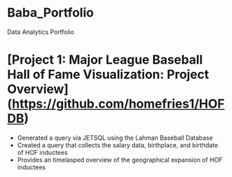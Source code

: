 # Baba_Portfolio
Data Analytics Portfolio 

# [Project 1: Major League Baseball Hall of Fame Visualization: Project Overview] (https://github.com/homefries1/HOFDB)
* Generated a query via JETSQL using the Lahman Baseball Database 
* Created a query that collects the salary data, birthplace, and birthdate of HOF inductees 
* Provides an timelasped overview of the geographical expansion of HOF inductees 
